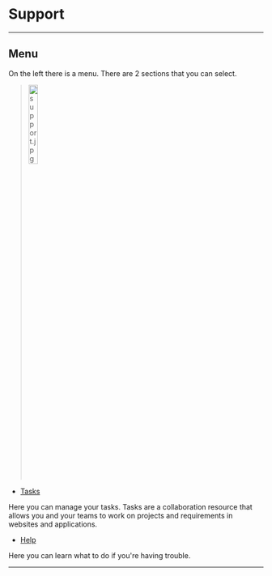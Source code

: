 # Support



---

## Menu

On the left there is a menu. There are 2 sections that you can select.

><img src="../../../images/support.jpg" alt="support.jpg" style="width: 20%; display: block"></a>

- <a href="/support/tasks">Tasks</a>

Here you can manage your tasks. 
Tasks are a collaboration resource that allows you and your teams to work on projects and requirements in websites and applications. 

- <a href="/support/help">Help</a>

Here you can learn what to do if you're having trouble.

---